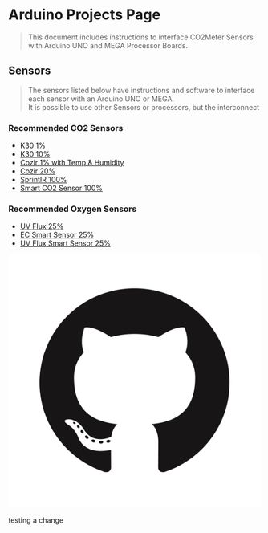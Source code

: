 # Arduino Projects Page
> This document includes instructions to interface CO2Meter Sensors with Arduino UNO and MEGA Processor Boards.


## Sensors
>The sensors listed below have instructions and software to interface each sensor with an Arduino UNO or MEGA.  
It is possible to use other Sensors or processors, but the interconnect 

### Recommended CO2 Sensors
- [K30 1%](https://www.co2meter.com/collections/sensors/products/k-30-co2-sensor-module)
- [K30 10%](https://www.co2meter.com/collections/sensors/products/k-30-3-co2-sensor)
- [Cozir 1% with Temp & Humidity](https://www.co2meter.com/collections/sensors/products/cozir-10000-ppm-co2-temperature-humidity-sensor)
- [Cozir 20%](https://www.co2meter.com/collections/sensors/products/cozir-wr-20-percent-co2-sensor)
- [SprintIR 100%](https://www.co2meter.com/collections/sensors/products/sprintir-100-percent-co2-sensor)
- [Smart CO2 Sensor 100%](https://www.co2meter.com/collections/sensors/products/minir-100-pct-co2-sensor?variant=51402837844)

### Recommended Oxygen Sensors
- [UV Flux 25%](https://www.co2meter.com/collections/sensors/products/25-percent-oxygen-sensor)
- [EC Smart Sensor 25%](https://www.co2meter.com/collections/sensors/products/25-percent-oxygen-sensor-1?variant=51004969108)
- [UV Flux Smart Sensor 25%](https://www.co2meter.com/collections/sensors/products/25-percent-oxygen-sensor?variant=51335834580)



![some image](/GitHub-Mark.png)

testing a change
